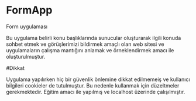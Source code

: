 # FormApp

Form  uygulaması


Bu uygulama  belirli konu başlıklarında sunucular oluşturarak ilgili konuda 
sohbet etmek ve görüşlerimizi bildirmek amaçlı olan web sitesi ve uygulamaların 
çalışma mantığını anlamak ve örneklendirmek amacı ile oluşturulmuştur.


#Dikkat

Uygulama yapılırken hiç bir güvenlik önlemine dikkat edilmemeiş ve kullanıcı 
bilgileri cookieler de tutulmuştur. Bu nedenle kullanmak için düzeltmeler 
gerekmektedir. Eğitim amacı ile yapılmış ve localhost üzerinde çalışılmıştır.
